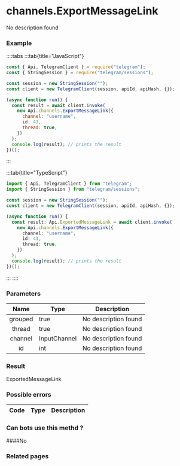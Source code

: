 # channels.ExportMessageLink

No description found

### [](#example)Example

::::tabs
:::tab{title="JavaScript"}

```js
const { Api, TelegramClient } = require("telegram");
const { StringSession } = require("telegram/sessions");

const session = new StringSession("");
const client = new TelegramClient(session, apiId, apiHash, {});

(async function run() {
  const result = await client.invoke(
    new Api.channels.ExportMessageLink({
      channel: "username",
      id: 43,
      thread: true,
    })
  );
  console.log(result); // prints the result
})();
```

:::

:::tab{title="TypeScript"}

```ts
import { Api, TelegramClient } from "telegram";
import { StringSession } from "telegram/sessions";

const session = new StringSession("");
const client = new TelegramClient(session, apiId, apiHash, {});

(async function run() {
  const result: Api.ExportedMessageLink = await client.invoke(
    new Api.channels.ExportMessageLink({
      channel: "username",
      id: 43,
      thread: true,
    })
  );
  console.log(result); // prints the result
})();
```

:::
::::

### [](#parameters)Parameters

|  Name   | Type         | Description          |
| :-----: | ------------ | -------------------- |
| grouped | true         | No description found |
| thread  | true         | No description found |
| channel | InputChannel | No description found |
|   id    | int          | No description found |

### [](#result)Result

ExportedMessageLink

### [](#possible-errors)Possible errors

| Code | Type | Description |
| :--: | ---- | ----------- |

### [](#can-bots-use-this-method)Can bots use this methd ?

####No

### [](#related-pages)Related pages
